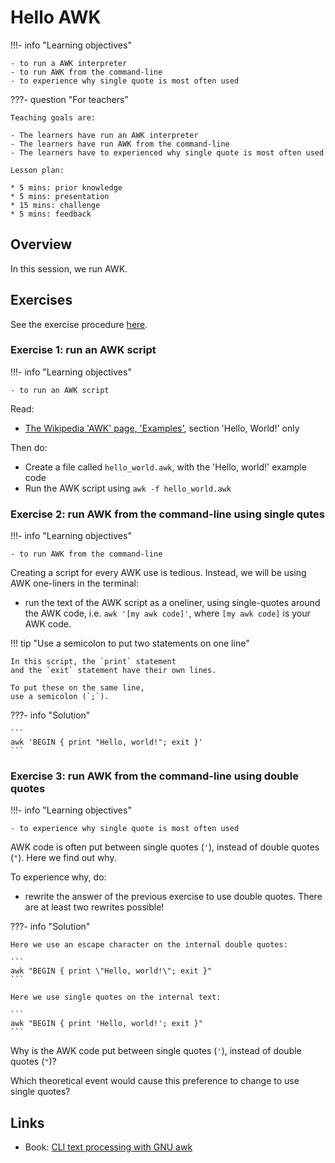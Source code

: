 # Hello AWK

!!!- info "Learning objectives"

    - to run a AWK interpreter
    - to run AWK from the command-line
    - to experience why single quote is most often used

???- question "For teachers"

    Teaching goals are:

    - The learners have run an AWK interpreter
    - The learners have run AWK from the command-line
    - The learners have to experienced why single quote is most often used

    Lesson plan:

    * 5 mins: prior knowledge
    * 5 mins: presentation
    * 15 mins: challenge
    * 5 mins: feedback

## Overview

In this session, we run AWK.

## Exercises

See the exercise procedure [here](exercise_procedure.md).

### Exercise 1: run an AWK script

!!!- info "Learning objectives"

    - to run an AWK script

Read:

- [The Wikipedia 'AWK' page, 'Examples'](https://en.wikipedia.org/wiki/AWK#Examples), 
  section 'Hello, World!' only

Then do:

- Create a file called `hello_world.awk`, with the 'Hello, world!' example code
- Run the AWK script using `awk -f hello_world.awk`

### Exercise 2: run AWK from the command-line using single qutes

!!!- info "Learning objectives"

    - to run AWK from the command-line

Creating a script for every AWK use is tedious. 
Instead, we will be using AWK one-liners in the terminal:

- run the text of the AWK script as a oneliner, using single-quotes
  around the AWK code, i.e. `awk '[my awk code]'`,
  where `[my awk code]` is your AWK code.

!!! tip "Use a semicolon to put two statements on one line"

    In this script, the `print` statement
    and the `exit` statement have their own lines. 

    To put these on the same line, 
    use a semicolon (`;`).

???- info "Solution"

    ```
    awk 'BEGIN { print "Hello, world!"; exit }'
    ```

### Exercise 3: run AWK from the command-line using double quotes

!!!- info "Learning objectives"

    - to experience why single quote is most often used

AWK code is often put between single quotes (`'`), instead of double quotes (`"`).
Here we find out why.

To experience why, do:

- rewrite the answer of the previous exercise to use double quotes.
  There are at least two rewrites possible!

???- info "Solution"

    Here we use an escape character on the internal double quotes:

    ```
    awk "BEGIN { print \"Hello, world!\"; exit }"
    ```

    Here we use single quotes on the internal text:

    ```
    awk "BEGIN { print 'Hello, world!'; exit }"
    ```

Why is the AWK code put between single quotes (`'`), instead of double quotes (`"`)?

Which theoretical event would cause this preference to change to use single quotes?

## Links

 * Book: [CLI text processing with GNU awk](https://learnbyexample.github.io/learn_gnuawk/)
